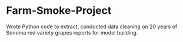 # Farm-Smoke-Project

Wrote Python code to extract, conducted data cleaning on 20 years of Sonoma red variety grapes reports for model building.
